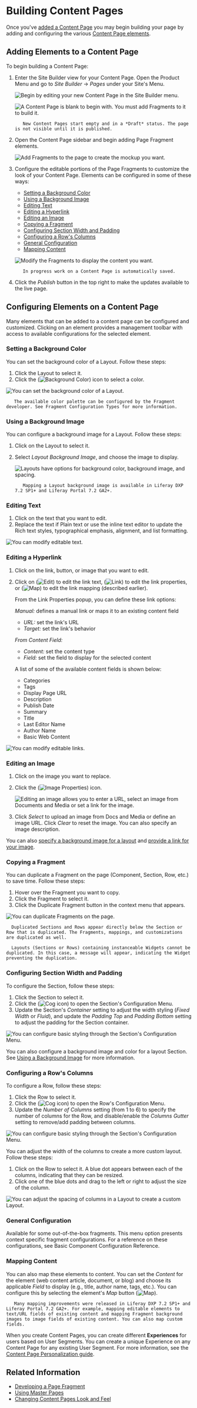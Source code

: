 # Building Content Pages

Once you've [added a Content Page](../adding-pages/adding-a-page-to-a-site.md) you may begin building your page by adding and configuring the various [Content Page elements](./content-pages-overview.md).

## Adding Elements to a Content Page

To begin building a Content Page:

1. Enter the Site Builder view for your Content Page. Open the Product Menu and go to *Site Builder* &rarr; *Pages* under your Site's Menu.

    ![Begin by editing your new Content Page in the Site Builder menu.](building-content-pages/images/01.png)

    ![A Content Page is blank to begin with. You must add Fragments to it to build it.](./building-content-pages/images/02.png)

    ```note::
       New Content Pages start empty and in a *Draft* status. The page is not visible until it is published.
    ```

1. Open the Content Page sidebar and begin adding Page Fragment elements.

    ![Add Fragments to the page to create the mockup you want.](./building-content-pages/images/03.png)

1. Configure the editable portions of the Page Fragments to customize the look of your Content Page. Elements can be configured in some of these ways:

    * [Setting a Background Color](#setting-a-background-color)
    * [Using a Background Image](#using-a-background-image)
    * [Editing Text](#editing-text)
    * [Editing a Hyperlink](#editing-a-hyperlink)
    * [Editing an Image](#editing-an-image)
    * [Copying a Fragment](#copying-a-fragment)
    * [Configuring Section Width and Padding](#configuring-section-width-and-padding)
    * [Configuring a Row's Columns](#configuring-a-row-s-columns)
    * [General Configuration](#general-configuration)
    * [Mapping Content](#mapping-content)

    ![Modify the Fragments to display the content you want.](./building-content-pages/images/04.png)

    ```tip::
       In progress work on a Content Page is automatically saved.
    ```

1. Click the *Publish* button in the top right to make the updates available to the live page.

## Configuring Elements on a Content Page

Many elements that can be added to a content page can be configured and customized. Clicking on an element provides a management toolbar with access to available configurations for the selected element.

### Setting a Background Color

You can set the background color of a Layout. Follow these steps:

1. Click the Layout to select it.
1. Click the (![Background Color](../../../images/icon-color.png)) icon to select a color.

![You can set the background color of a Layout.](./building-content-pages/images/05.png)

```note::
   The available color palette can be configured by the Fragment developer. See Fragment Configuration Types for more information.
```

### Using a Background Image

You can configure a background image for a Layout. Follow these steps:

1. Click on the Layout to select it.
1. Select *Layout Background Image*, and choose the image to display.

    ![Layouts have options for background color, background image, and spacing.](./building-content-pages/images/06.png)

    ```note::
       Mapping a Layout background image is available in Liferay DXP 7.2 SP1+ and Liferay Portal 7.2 GA2+.
    ```

### Editing Text

1. Click on the text that you want to edit.
1. Replace the text if Plain text or use the inline text editor to update the Rich text styles, typographical emphasis, alignment, and list formatting.

![You can modify editable text.](./building-content-pages/images/07.png)

### Editing a Hyperlink

1. Click on the link, button, or image that you want to edit.
1. Click on (![Edit](../../../images/icon-edit.png)) to edit the link text, (![Link](../../../images/icon-link.png)) to edit the link properties, or (![Map](../../../images/icon-map.png)) to edit the link mapping (described earlier).

    From the Link Properties popup, you can define these link options:

    *Manual:* defines a manual link or maps it to an existing content field

    * *URL:* set the link's URL
    * *Target:* set the link's behavior

    *From Content Field:*

    * *Content:* set the content type
    * *Field:* set the field to display for the selected content

    A list of some of the available content fields is shown below:

    * Categories
    * Tags
    * Display Page URL
    * Description
    * Publish Date
    * Summary
    * Title
    * Last Editor Name
    * Author Name
    * Basic Web Content

![You can modify editable links.](./building-content-pages/images/08.png)

### Editing an Image

1. Click on the image you want to replace.
1. Click the (![Image Properties](../../../images/icon-edit.png)) icon.

    ![Editing an image allows you to enter a URL, select an image from Documents and Media or set a link for the image.](./building-content-pages/images/09.png)

1. Click *Select* to upload an image from Docs and Media or define an image URL. Click *Clear* to reset the image. You can also specify an
image description.

You can also [specify a background image for a layout](#using-a-background-image) and [provide a link for your image](#editing-a-hyperlink).

### Copying a Fragment

You can duplicate a Fragment on the page (Component, Section, Row, etc.) to save time. Follow these steps:

1. Hover over the Fragment you want to copy.
1. Click the Fragment to select it.
1. Click the Duplicate Fragment button in the context menu that appears.

![You can duplicate Fragments on the page.](./building-content-pages/images/10.png)

```note::
  Duplicated Sections and Rows appear directly below the Section or Row that is duplicated. The Fragments, mappings, and customizations are duplicated as well.
```

```warning::
  Layouts (Sections or Rows) containing instanceable Widgets cannot be duplicated. In this case, a message will appear, indicating the Widget preventing the duplication.
```

### Configuring Section Width and Padding

To configure the Section, follow these steps:

1. Click the Section to select it.
1. Click the (![Cog icon](../../../images/icon-control-menu-gear.png)) to open the Section's Configuration Menu.
1. Update the Section's *Container* setting to adjust the width styling (*Fixed Width* or *Fluid*), and update the *Padding Top* and *Padding Bottom* setting to adjust the padding for the Section container.

![You can configure basic styling through the Section's Configuration Menu.](./building-content-pages/images/11.png)

You can also configure a background image and color for a layout Section. See 
[Using a Background Image](#using-a-background-image) for more information.

### Configuring a Row's Columns

To configure a Row, follow these steps:

1. Click the Row to select it.
1. Click the (![Cog icon](../../../images/icon-control-menu-gear.png)) to open the Row's Configuration Menu.
1. Update the *Number of Columns* setting (from 1 to 6) to specify the number of columns for the Row, and disable/enable the *Columns Gutter* setting to remove/add padding between columns.

![You can configure basic styling through the Section's Configuration Menu.](./building-content-pages/images/12.png)

You can adjust the width of the columns to create a more custom layout. Follow these steps:

1. Click on the Row to select it. A blue dot appears between each of the columns, indicating that they can be resized.
1. Click one of the blue dots and drag to the left or right to adjust the size of the column.

![You can adjust the spacing of columns in a Layout to create a custom Layout.](./building-content-pages/images/13.png)

### General Configuration

Available for some out-of-the-box fragments. This menu option presents context specific fragment configurations. For a reference on these configurations, see Basic Component Configuration Reference.

### Mapping Content

You can also map these elements to content. You can set the *Content* for the element (web content article, document, or blog) and choose its applicable *Field* to display (e.g., title, author name, tags, etc.). You can configure this by selecting the element's *Map* button (![Map](../../../images/icon-map.png)).

```note::
   Many mapping improvements were released in Liferay DXP 7.2 SP1+ and Liferay Portal 7.2 GA2+. For example, mapping editable elements to text/URL fields of existing content and mapping Fragment background images to image fields of existing content. You can also map custom fields.
```

When you create Content Pages, you can create different **Experiences** for users based on User Segments. You can create a unique Experience on any Content Page for any existing User Segment. For more information, see the [Content Page Personalization guide](../../personalizing-site-experience/README.md).

## Related Information

* [Developing a Page Fragment](../developer-guide/developing-page-fragments/developing-fragments-intro.md)
* [Using Master Pages](../defining-headers-and-footers/master-page-templates.md)
* [Changing Content Pages Look and Feel](./content-pages-overview.md#look-and-feel)
